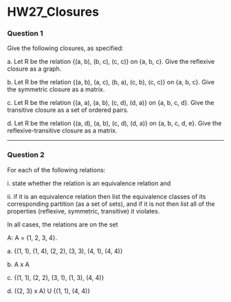 # HW27_Closures

### Question 1

Give the following closures, as specified:

a. Let R be the relation \{(a, b), (b, c), (c, c)\} on \{a, b, c\}. Give the reflexive closure as a graph.

b. Let R be the relation \{(a, b), (a, c), (b, a), (c, b), (c, c)\} on \{a, b, c\}. Give the symmetric closure as a matrix.

c. Let R be the relation \{(a, a), (a, b), (c, d), (d, a)\} on \{a, b, c, d\}. Give the transitive closure as a set of ordered pairs.

d. Let R be the relation \{(a, d), (a, b), (c, d), (d, a)\} on \{a, b, c, d, e\}. Give the reflexive-transitive closure as a matrix.

---

### Question 2

For each of the following relations:

i. state whether the relation is an equivalence relation and

ii. if it is an equivalence relation then list the equivalence classes of its corresponding partition (as a set of sets), and if it is not then list all of the properties (reflexive, symmetric, transitive) it violates.

In all cases, the relations are on the set

A: A = {1, 2, 3, 4}.

a. {(1, 1), (1, 4), (2, 2), (3, 3), (4, 1), (4, 4)}

b. A x A

c. {(1, 1), (2, 2), (3, 1), (1, 3), (4, 4)}

d. ({2, 3} x A) U {(1, 1), (4, 4)}
